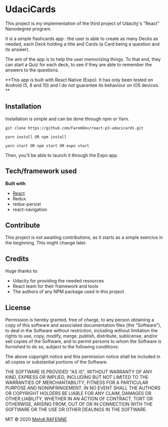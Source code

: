 # UdaciCards

This project is my implementation of the third project of Udacity's "React" Nanodegree program.

It is a simple flashcards app : the user is able to create as many Decks as needed, each Deck holding a title and Cards (a Card being a question and its answer). 

The aim of the app is to help the user memorizing things. To that end, they can start a Quiz for each deck, to see if they are able to remember the answers to the questions.

**This app is built with React Native (Expo). It has only been tested on Android (5, 8 and 10) and I do not guarantee its behaviour on iOS devices. **

## Installation

Installation is simple and can be done through npm or Yarn.

`git clone https://github.com/FaremDev/react-p3-udacicards.git`

`yarn install OR npm install`

`yarn start OR npm start OR expo start`

Then, you'll be able to launch it through the Expo app.


## Tech/framework used
<b>Built with</b>
- [React ](https://reactjs.org/)
- Redux
- redux-persist
- react-navigation

## Contribute
This project is not awaiting contributions, as it starts as a simple exercice in the beginning. This might change later.

## Credits
Huge thanks to:
- Udacity for providing the needed resources
- React team for their framework and tools
- The authors of any NPM package used in this project

## License
Permission is hereby granted, free of charge, to any person obtaining a copy of this software and associated documentation files (the "Software"), to deal in the Software without restriction, including without limitation the rights to use, copy, modify, merge, publish, distribute, sublicense, and/or sell copies of the Software, and to permit persons to whom the Software is furnished to do so, subject to the following conditions:

The above copyright notice and this permission notice shall be included in all copies or substantial portions of the Software.

THE SOFTWARE IS PROVIDED "AS IS", WITHOUT WARRANTY OF ANY KIND, EXPRESS OR IMPLIED, INCLUDING BUT NOT LIMITED TO THE WARRANTIES OF MERCHANTABILITY, FITNESS FOR A PARTICULAR PURPOSE AND NONINFRINGEMENT. IN NO EVENT SHALL THE AUTHORS OR COPYRIGHT HOLDERS BE LIABLE FOR ANY CLAIM, DAMAGES OR OTHER LIABILITY, WHETHER IN AN ACTION OF CONTRACT, TORT OR OTHERWISE, ARISING FROM, OUT OF OR IN CONNECTION WITH THE SOFTWARE OR THE USE OR OTHER DEALINGS IN THE SOFTWARE.

MIT © 2020 [Mehdi RAFENNE]()